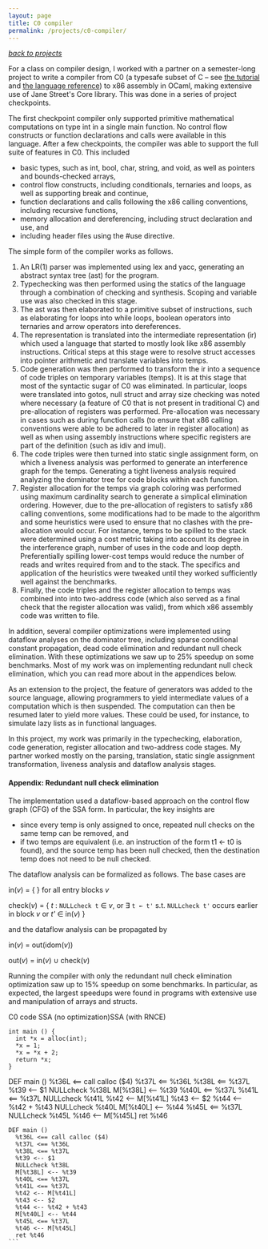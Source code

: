 ```yaml
---
layout: page
title: C0 compiler
permalink: /projects/c0-compiler/
---
```


_[back to projects](/projects/)_

For a class on compiler design, I worked with a partner on a semester-long project to write a compiler from C0 (a typesafe subset of C – see [the tutorial](https://bitbucket.org/c0-lang/docs/wiki/Tutorial) and [the language reference](https://c0.cs.cmu.edu/docs/c0-reference.pdf)) to x86 assembly in OCaml, making extensive use of Jane Street's Core library. This was done in a series of project checkpoints.

The first checkpoint compiler only supported primitive mathematical computations on type int in a single main function. No control flow constructs or function declarations and calls were available in this language. After a few checkpoints, the compiler was able to support the full suite of features in C0. This included

* basic types, such as int, bool, char, string, and void, as well as pointers and bounds-checked arrays,
* control flow constructs, including conditionals, ternaries and loops, as well as supporting break and continue,
* function declarations and calls following the x86 calling conventions, including recursive functions,
* memory allocation and dereferencing, including struct declaration and use, and
* including header files using the #use directive.

The simple form of the compiler works as follows.

1. An LR(1) parser was implemented using lex and yacc, generating an abstract syntax tree (ast) for the program. 
2. Typechecking was then performed using the statics of the language through a combination of checking and synthesis. Scoping and variable use was also checked in this stage.
3. The ast was then elaborated to a primitive subset of instructions, such as elaborating for loops into while loops, boolean operators into ternaries and arrow operators into dereferences. 
4. The representation is translated into the intermediate representation (ir) which used a language that started to mostly look like x86 assembly instructions. Critical steps at this stage were to resolve struct accesses into pointer arithmetic and translate variables into temps.
5. Code generation was then performed to transform the ir into a sequence of code triples on temporary variables (temps). It is at this stage that most of the syntactic sugar of C0 was eliminated. In particular, loops were translated into gotos, null struct and array size checking was noted where necessary (a feature of C0 that is not present in traditional C) and pre-allocation of registers was performed. Pre-allocation was necessary in cases such as during function calls (to ensure that x86 calling conventions were able to be adhered to later in register allocation) as well as when using assembly instructions where specific registers are part of the definition (such as idiv and imul).
6. The code triples were then turned into static single assignment form, on which a liveness analysis was performed to generate an interference graph for the temps. Generating a tight liveness analysis required analyzing the dominator tree for code blocks within each function.
7. Register allocation for the temps via graph coloring was performed using maximum cardinality search to generate a simplical elimination ordering. However, due to the pre-allocation of registers to satisfy x86 calling conventions, some modifications had to be made to the algorithm and some heuristics were used to ensure that no clashes with the pre-allocation would occur. For instance, temps to be spilled to the stack were determined using a cost metric taking into account its degree in the interference graph, number of uses in the code and loop depth. Preferentially spilling lower-cost temps would reduce the number of reads and writes required from and to the stack. The specifics and application of the heuristics were tweaked until they worked sufficiently well against the benchmarks. 
8. Finally, the code triples and the register allocation to temps was combined into into two-address code (which also served as a final check that the register allocation was valid), from which x86 assembly code was written to file.

In addition, several compiler optimizations were implemented using dataflow analyses on the dominator tree, including sparse conditional constant propagation, dead code elimination and redundant null check elimination. With these optimizations we saw up to 25% speedup on some benchmarks. Most of my work was on implementing redundant null check elimination, which you can read more about in the appendices below.

As an extension to the project, the feature of generators was added to the source language, allowing programmers to yield intermediate values of a computation which is then suspended. The computation can then be resumed later to yield more values. These could be used, for instance, to simulate lazy lists as in functional languages.

In this project, my work was primarily in the typechecking, elaboration, code generation, register allocation and two-address code stages. My partner worked mostly on the parsing, translation, static single assignment transformation, liveness analysis and dataflow analysis stages.

#### Appendix: Redundant null check elimination

The implementation used a dataflow-based approach on the control flow graph (CFG) of the SSA form. In particular, the key insights are

* since every temp is only assigned to once, repeated null checks on the same temp can be removed, and
* if two temps are equivalent (i.e. an instruction of the form t1 ← t0 is found), and the source temp has been null checked, then the destination temp does not need to be null checked.

The dataflow analysis can be formalized as follows. The base cases are

in(_v_) = { } for all entry blocks _v_

check(_v_) = { _t_ : `NULLcheck t` ∈ _v_, or ∃ `t ← t'` s.t. `NULLcheck t'` occurs earlier in block _v_ or _t'_ ∈ in(_v_) }

and the dataflow analysis can be propagated by

in(_v_) = out(idom(_v_))

out(_v_) = in(_v_) ∪ check(_v_)

Running the compiler with only the redundant null check elimination optimization saw up to 15% speedup on some benchmarks. In particular, as expected, the largest speedups were found in programs with extensive use and manipulation of arrays and structs.

C0 code SSA (no optimization)SSA (with RNCE)
```
int main () {
  int *x = alloc(int);
  *x = 1;
  *x = *x + 2;
  return *x;
}
``````
DEF main ()
  %t36L <== call calloc ($4)
  %t37L <== %t36L
  %t38L <== %t37L
  %t39 <-- $1
  NULLcheck %t38L
  M[%t38L] <-- %t39
  %t40L <== %t37L
  %t41L <== %t37L
  NULLcheck %t41L
  %t42 <-- M[%t41L]
  %t43 <-- $2
  %t44 <-- %t42 + %t43
  NULLcheck %t40L
  M[%t40L] <-- %t44
  %t45L <== %t37L
  NULLcheck %t45L
  %t46 <-- M[%t45L]
  ret %t46
``````
DEF main ()
  %t36L <== call calloc ($4)
  %t37L <== %t36L
  %t38L <== %t37L
  %t39 <-- $1
  NULLcheck %t38L
  M[%t38L] <-- %t39
  %t40L <== %t37L
  %t41L <== %t37L
  %t42 <-- M[%t41L]
  %t43 <-- $2
  %t44 <-- %t42 + %t43
  M[%t40L] <-- %t44
  %t45L <== %t37L
  %t46 <-- M[%t45L]
  ret %t46
```